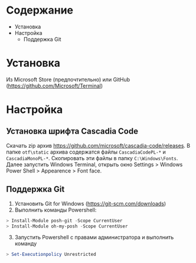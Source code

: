 # Содержание
* Установка
* Настройка
  * Поддержка Git
# Установка
Из Microsoft Store (предпочтительно) или GitHub (https://github.com/Microsoft/Terminal)
# Настройка
## Установка шрифта Cascadia Code
Скачать zip архив https://github.com/microsoft/cascadia-code/releases. В папке `otf\static` архива содержатся файлы `CascadiaCodePL-*` и `CascadiaMonoPL-*`. Скопировать эти файлы в папку `C:\Windows\Fonts`. Далее запустить Windows Terminal, открыть окно Settings > Windows Power Shell > Appearence > Font face.
## Поддержка Git
1. Установить Git for Windows (https://git-scm.com/downloads)
2. Выполнить команды Powershell:
```powershell
> Install-Module posh-git -Scope CurrentUser
> Install-Module oh-my-posh -Scope CurrentUser
```
3. Запустить Powershell с правами администратора и выполнить команду
```powershell
> Set-Executionpolicy Unrestricted
```

